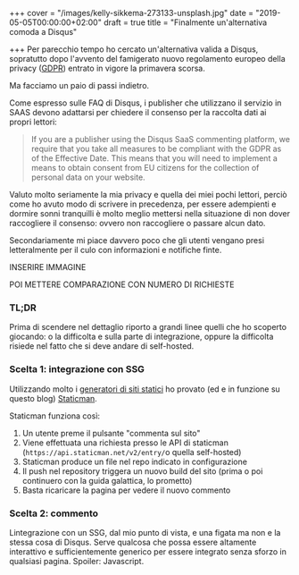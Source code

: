 +++
cover = "/images/kelly-sikkema-273133-unsplash.jpg"
date = "2019-05-05T00:00:00+02:00"
draft = true
title = "Finalmente un'alternativa comoda a Disqus"

+++
Per parecchio tempo ho cercato un'alternativa valida a Disqus, sopratutto dopo l'avvento del famigerato nuovo regolamento europeo della privacy ([GDPR](https://eugdpr.org/ "GDPR")) entrato in vigore la primavera scorsa.

Ma facciamo un paio di passi indietro.

Come espresso sulle FAQ di Disqus, i publisher che utilizzano il servizio in SAAS devono adattarsi per chiedere il consenso per la raccolta dati ai propri lettori:

> If you are a publisher using the Disqus SaaS commenting platform, we require that you take all measures to be compliant with the GDPR as of the Effective Date. This means that you will need to implement a means to obtain consent from EU citizens for the collection of personal data on your website.

Valuto molto seriamente la mia privacy e quella dei miei pochi lettori, perciò come ho avuto modo di scrivere in precedenza, per essere adempienti e dormire sonni tranquilli è molto meglio mettersi nella situazione di non dover raccogliere il consenso: ovvero non raccogliere o passare alcun dato.

Secondariamente mi piace davvero poco che gli utenti vengano presi letteralmente per il culo con informazioni e notifiche finte.

INSERIRE IMMAGINE

POI METTERE COMPARAZIONE CON NUMERO DI RICHIESTE

### TL;DR

Prima di scendere nel dettaglio riporto a grandi linee quelli che ho scoperto giocando: o la difficolta e sulla parte di integrazione, oppure la difficolta risiede nel fatto che si deve andare di self-hosted.

### Scelta 1: integrazione con SSG

Utilizzando molto i [generatori di siti statici]() ho provato (ed e in funzione su questo blog) [Staticman](https://staticman.net/ "staticman").

Staticman funziona così:

1. Un utente preme il pulsante "commenta sul sito"
2. Viene effettuata una richiesta presso le API di staticman (`https://api.staticman.net/v2/entry/`o quella self-hosted)
3. Staticman produce un file nel repo indicato in configurazione
4. Il push nel repository triggera un nuovo build del sito (prima o poi continuero con la guida galattica, lo prometto)
5. Basta ricaricare la pagina per vedere il nuovo commento

### Scelta 2: commento

Lintegrazione con un SSG, dal mio punto di vista, e una figata ma non e la stessa cosa di Disqus. Serve qualcosa che possa essere altamente interattivo e sufficientemente generico per essere integrato senza sforzo in qualsiasi pagina. Spoiler: Javascript.
